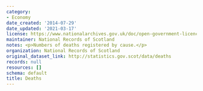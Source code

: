 ```yaml
---
category:
- Economy
date_created: '2014-07-29'
date_updated: '2021-03-17'
license: https://www.nationalarchives.gov.uk/doc/open-government-licence/version/3/
maintainer: National Records of Scotland
notes: <p>Numbers of deaths registered by cause.</p>
organization: National Records of Scotland
original_dataset_link: http://statistics.gov.scot/data/deaths
records: null
resources: []
schema: default
title: Deaths
---
```

